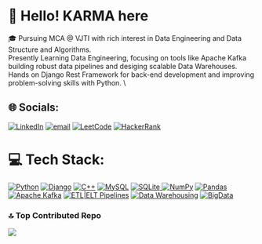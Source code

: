# 👋 Hello! KARMA here 

🎓 Pursuing MCA @ VJTI with rich interest in Data Engineering and Data Structure and Algorithms.  \
Presently Learning Data Engineering, focusing on tools like Apache Kafka building robust data pipelines and desiging scalable Data Warehouses.  \
Hands on Django Rest Framework for back-end development and improving problem-solving skills with Python.  \

## 🌐 Socials:
[![LinkedIn](https://img.shields.io/badge/LinkedIn-%230077B5.svg?logo=linkedin&logoColor=white)](https://linkedin.com/in/https://www.linkedin.com/in/shrinath-torangi) [![email](https://img.shields.io/badge/Email-D14836?logo=gmail&logoColor=white)](mailto:torangisb@gmail.com) 
[![LeetCode](https://img.shields.io/badge/LeetCode-FFA116?logo=leetcode&logoColor=white)](https://leetcode.com/u/karma-here/)
[![HackerRank](https://img.shields.io/badge/HackerRank-2EC866?logo=hackerrank&logoColor=white)](https://www.hackerrank.com/profile/karma_here)

# 💻 Tech Stack:
[![Python](https://img.shields.io/badge/python-3670A0?style=flat&logo=python&logoColor=ffdd54)]() [![Django](https://img.shields.io/badge/django-%23092E20.svg?style=flat&logo=django&logoColor=white)]() [![C++](https://img.shields.io/badge/c++-%2300599C.svg?style=flat&logo=c%2B%2B&logoColor=white)]() [![MySQL](https://img.shields.io/badge/mysql-4479A1.svg?style=flat&logo=mysql&logoColor=white)]() [![SQLite](https://img.shields.io/badge/sqlite-%2307405e.svg?style=flat&logo=sqlite&logoColor=white) ![NumPy](https://img.shields.io/badge/numpy-%23013243.svg?style=flat&logo=numpy&logoColor=white)]() [![Pandas](https://img.shields.io/badge/pandas-%23150458.svg?style=flat&logo=pandas&logoColor=white)]()
[![Apache Kafka](https://img.shields.io/badge/Apache%20Kafka-232F20?style=flat&logo=apache-kafka&logoColor=white)]() 
[![ETL|ELT Pipelines](https://img.shields.io/badge/ETL|ELT%20Pipelines-A800FF?style=flat&logoColor=white)]() 
[![Data Warehousing](https://img.shields.io/badge/Data%20Warehousing-4A90E2?style=flat&logoColor=white)]() 
[![BigData](https://img.shields.io/badge/Big%20Data-F28B00?style=flat&logoColor=white)]()



### 🔝 Top Contributed Repo
[![](https://github-contributor-stats.vercel.app/api?username=thetorangi&limit=5&theme=dark&combine_all_yearly_contributions=true)]()



<!-- Proudly created with GPRM ( https://gprm.itsvg.in ) -->
